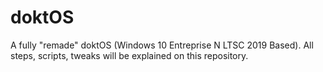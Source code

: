 # doktOS
A fully "remade" doktOS (Windows 10 Entreprise N LTSC 2019 Based). All steps, scripts, tweaks will be explained on this repository. 
